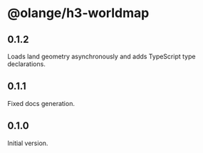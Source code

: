 # @olange/h3-worldmap

## 0.1.2

Loads land geometry asynchronously and adds TypeScript type declarations.

## 0.1.1

Fixed docs generation.

## 0.1.0

Initial version.
